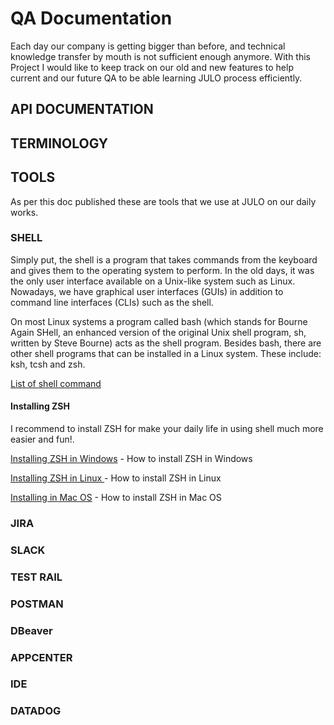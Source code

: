 # QA Documentation

Each day our company is getting bigger than before, and technical knowledge transfer by mouth is not sufficient enough anymore. With this Project I would like to keep track on our old and new features to help current and our future QA to be able learning JULO process efficiently.


## API DOCUMENTATION

## TERMINOLOGY


## TOOLS
As per  this doc published these are tools that we use at JULO on our daily works.


### SHELL

Simply put, the shell is a program that takes commands from the keyboard and gives them to the operating system to perform. In the old days, it was the only user interface available on a Unix-like system such as Linux. Nowadays, we have graphical user interfaces (GUIs) in addition to command line interfaces (CLIs) such as the shell.

On most Linux systems a program called bash (which stands for Bourne Again SHell, an enhanced version of the original Unix shell program, sh, written by Steve Bourne) acts as the shell program. Besides bash, there are other shell programs that can be installed in a Linux system. These include: ksh, tcsh and zsh.

[List of shell command](https://docs.cs.cf.ac.uk/notes/linux-shell-commands/)

#### Installing ZSH
I recommend to install ZSH for make your daily life in using shell much more easier and fun!.

[Installing ZSH in Windows](https://gist.github.com/derhuerst/12a1558a4b408b3b2b6e#file-windows-md) - How to install ZSH in Windows

[Installing ZSH in Linux ](https://gist.github.com/derhuerst/12a1558a4b408b3b2b6e#file-linux-md) - How to install ZSH in Linux

[Installing in Mac OS](https://gist.github.com/derhuerst/12a1558a4b408b3b2b6e#file-mac-md
) - How to install ZSH in Mac OS


### JIRA

### SLACK

### TEST RAIL

### POSTMAN

### DBeaver

### APPCENTER

### IDE

### DATADOG



